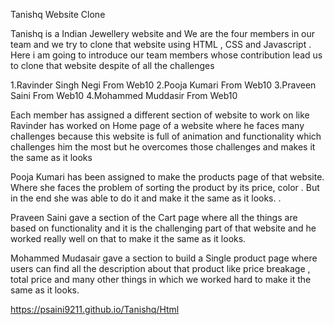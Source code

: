 <!-- @format -->

Tanishq Website Clone

Tanishq is a Indian Jewellery website and We are the four members in our team and we try to clone that website using HTML , CSS and Javascript .
Here i am going to introduce our team members whose contribution lead us to clone that website despite of all the challenges

1.Ravinder Singh Negi From Web10
2.Pooja Kumari From Web10
3.Praveen Saini From Web10
4.Mohammed Muddasir From Web10

Each member has assigned a different section of website to work on like Ravinder has worked on Home page of a website where he faces many challenges because this website is full of animation and functionality which challenges him the most but he overcomes those challenges and makes it the same as it looks

Pooja Kumari has been assigned to make the products page of that website. Where she faces the problem of sorting the product by its price, color . But in the end she was able to do it and make it the same as it looks. .

Praveen Saini gave a section of the Cart page where all the things are based on functionality and it is the challenging part of that website and he worked really well on that to make it the same as it looks.

Mohammed Mudasair gave a section to build a Single product page where users can find all the description about that product like price breakage , total price and many other things in which we worked hard to make it the same as it looks.

https://psaini9211.github.io/Tanishq/Html
